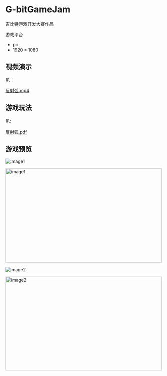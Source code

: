 # G-bitGameJam
吉比特游戏开发大赛作品

游戏平台
- pc
- 1920 * 1080

## 视频演示
见：

[反射弧.mp4](https://github.com/LarryzhouLU/G-bitGameJam/blob/main/%E5%8F%8D%E5%B0%84%E7%8B%90.mp4)

## 游戏玩法

见:

[反射弧.pdf](https://github.com/LarryzhouLU/G-bitGameJam/blob/main/%E6%88%90%E7%BE%A4%E7%BB%93%E9%98%9F-%E5%8F%8D%E5%B0%84%E7%8B%90(1).pdf)

## 游戏预览

![image1](https://github.com/LarryzhouLU/G-bitGameJam/assets/89344851/79cbda14-6e72-4b9c-ab3a-75c31eb01ec3)

<img src="https://github.com/LarryzhouLU/G-bitGameJam/assets/89344851/79cbda14-6e72-4b9c-ab3a-75c31eb01ec3" alt="image1" width="500" height="300" align="center" />

![image2](https://github.com/LarryzhouLU/G-bitGameJam/assets/89344851/05527eed-19d5-4add-a7d9-2bc28bdaa728)

<img src="https://github.com/LarryzhouLU/G-bitGameJam/assets/89344851/05527eed-19d5-4add-a7d9-2bc28bdaa728" alt="image2" width="500" height="300" align="center" />
